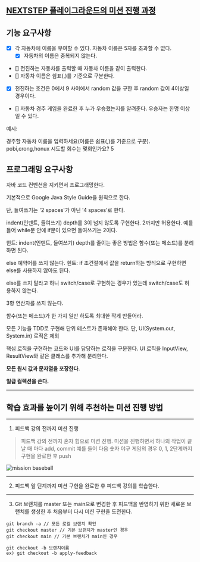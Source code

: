 ## [NEXTSTEP 플레이그라운드의 미션 진행 과정](https://github.com/next-step/nextstep-docs/blob/master/playground/README.md)

## 기능 요구사항

- [x] 각 자동차에 이름을 부여할 수 있다. 자동차 이름은 5자를 초과할 수 없다.
    - [x] 자동차의 이름은 중복되지 않는다.
- [] 전진하는 자동차를 출력할 때 자동차 이름을 같이 출력한다.
- [] 자동차 이름은 쉼표(,)를 기준으로 구분한다.
- [x] 전진하는 조건은 0에서 9 사이에서 random 값을 구한 후 random 값이 4이상일 경우이다.
- [] 자동차 경주 게임을 완료한 후 누가 우승했는지를 알려준다. 우승자는 한명 이상일 수 있다.

예시:

경주할 자동차 이름을 입력하세요(이름은 쉼표(,)를 기준으로 구분).
pobi,crong,honux
시도할 회수는 몇회인가요?
5

## 프로그래밍 요구사항

자바 코드 컨벤션을 지키면서 프로그래밍한다.

기본적으로 Google Java Style Guide을 원칙으로 한다.

단, 들여쓰기는 '2 spaces'가 아닌 '4 spaces'로 한다.

indent(인덴트, 들여쓰기) depth를 3이 넘지 않도록 구현한다. 2까지만 허용한다.
예를 들어 while문 안에 if문이 있으면 들여쓰기는 2이다.

힌트: indent(인덴트, 들여쓰기) depth를 줄이는 좋은 방법은 함수(또는 메소드)를 분리하면 된다.

else 예약어를 쓰지 않는다.
힌트: if 조건절에서 값을 return하는 방식으로 구현하면 else를 사용하지 않아도 된다.

else를 쓰지 말라고 하니 switch/case로 구현하는 경우가 있는데 switch/case도 허용하지 않는다.

3항 연산자를 쓰지 않는다.

함수(또는 메소드)가 한 가지 일만 하도록 최대한 작게 만들어라.

모든 기능을 TDD로 구현해 단위 테스트가 존재해야 한다. 단, UI(System.out, System.in) 로직은 제외

핵심 로직을 구현하는 코드와 UI를 담당하는 로직을 구분한다.
UI 로직을 InputView, ResultView와 같은 클래스를 추가해 분리한다.

**모든 원시 값과 문자열을 포장한다.**

**일급 컬렉션을 쓴다.**



---

## 학습 효과를 높이기 위해 추천하는 미션 진행 방법

---

1. 피드백 강의 전까지 미션 진행

> 피드백 강의 전까지 혼자 힘으로 미션 진행. 미션을 진행하면서 하나의 작업이 끝날 때 마다 add, commit
> 예를 들어 다음 숫자 야구 게임의 경우 0, 1, 2단계까지 구현을 완료한 후 push

![mission baseball](https://raw.githubusercontent.com/next-step/nextstep-docs/master/playground/images/mission_baseball.png)

---

2. 피드백 앞 단계까지 미션 구현을 완료한 후 피드백 강의를 학습한다.

---

3. Git 브랜치를 master 또는 main으로 변경한 후 피드백을 반영하기 위한 새로운 브랜치를 생성한 후 처음부터 다시 미션 구현을 도전한다.

```
git branch -a // 모든 로컬 브랜치 확인
git checkout master // 기본 브랜치가 master인 경우
git checkout main // 기본 브랜치가 main인 경우

git checkout -b 브랜치이름
ex) git checkout -b apply-feedback
```


